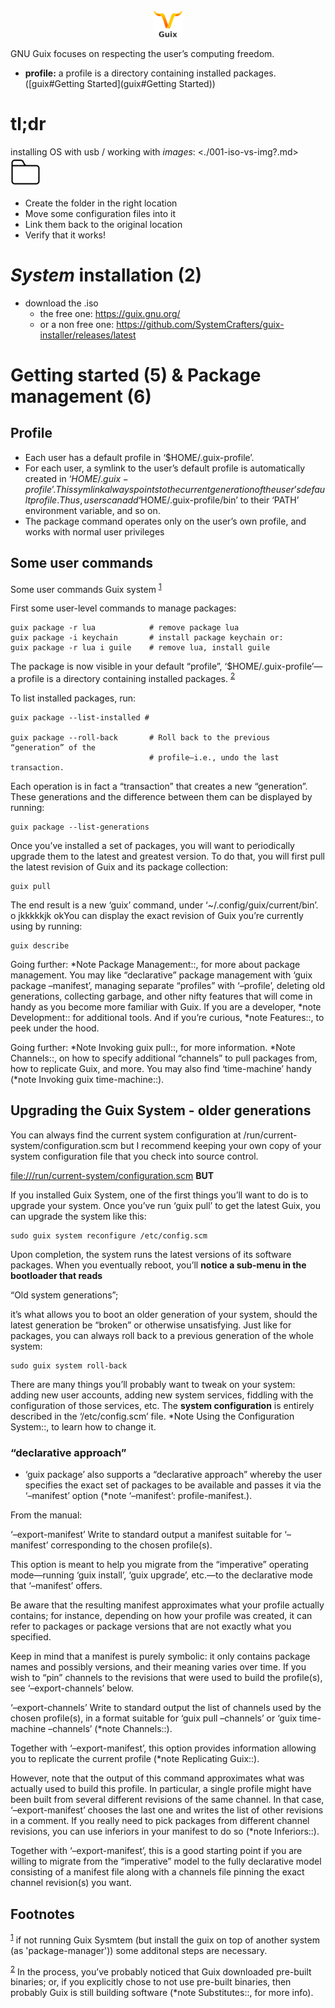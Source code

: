 <div align="center">
  <a href="https://git-scm.com/images/logo@2x.png">
    <img src="./img/guix48x48.png"> 
  </a>
</div>

GNU Guix focuses on respecting the user’s computing freedom.

-   **profile:** a profile is a directory containing installed packages. ([guix#Getting Started](guix#Getting Started))


# tl;dr

installing OS with usb / working with *images*: <./001-iso-vs-img?.md> ![img](./img/folder48x48.png)

-   Create the folder in the right location
-   Move some configuration files into it
-   Link them back to the original location
-   Verify that it works!


# *System* installation (2)

-   download the .iso
    -   the free one: <https://guix.gnu.org/>
    -   or a non free one: <https://github.com/SystemCrafters/guix-installer/releases/latest>


# Getting started (5) & Package management (6)


## Profile

-   Each user has a default profile in ‘$HOME/.guix-profile’.
-   For each user, a symlink to the user’s default profile is automatically created in ‘$HOME/.guix-profile’. This symlink always points to the current generation of the user’s default profile. Thus, users can add ‘$HOME/.guix-profile/bin’ to their ‘PATH’ environment variable, and so on.
-   The package command operates only on the user’s own profile, and works with normal user privileges


## Some user commands

Some user commands Guix system <sup><a id="fnr.1" class="footref" href="#fn.1" role="doc-backlink">1</a></sup>

First some user-level commands to manage packages:

    guix package -r lua            # remove package lua
    guix package -i keychain       # install package keychain or:
    guix package -r lua i guile    # remove lua, install guile

The package is now visible in your default “profile”, ‘$HOME/.guix-profile’—a profile is a directory containing installed packages. <sup><a id="fnr.2" class="footref" href="#fn.2" role="doc-backlink">2</a></sup>

To list installed packages, run:

    guix package --list-installed # 

    guix package --roll-back       # Roll back to the previous “generation” of the 
                                   # profile—i.e., undo the last transaction.

Each operation is in fact a “transaction” that creates a new “generation”. These generations and the difference between them can be displayed by running:

    guix package --list-generations

Once you’ve installed a set of packages, you will want to periodically upgrade them to the latest and greatest version. To do that, you will first pull the latest revision of Guix and its package collection:

    guix pull

The end result is a new ‘guix’ command, under ‘~/.config/guix/current/bin’. o jkkkkkjk okYou can display the exact revision of Guix you’re currently using by running:

    guix describe

Going further: \*Note Package Management::, for more about package management. You may like “declarative” package management with ‘guix package &#x2013;manifest’, managing separate “profiles” with ‘&#x2013;profile’, deleting old generations, collecting garbage, and other nifty features that will come in handy as you become more familiar with Guix. If you are a developer, \*note Development:: for additional tools. And if you’re curious, \*note Features::, to peek under the hood.

Going further: \*Note Invoking guix pull::, for more information. \*Note Channels::, on how to specify additional “channels” to pull packages from, how to replicate Guix, and more. You may also find ‘time-machine’ handy (\*note Invoking guix time-machine::).


## Upgrading the Guix System - older generations

You can always find the current system configuration at /run/current-system/configuration.scm but I recommend keeping your own copy of your system configuration file that you check into source control.

<file:///run/current-system/configuration.scm> **BUT**

If you installed Guix System, one of the first things you’ll want to do is to upgrade your system. Once you’ve run ‘guix pull’ to get the latest Guix, you can upgrade the system like this:

    sudo guix system reconfigure /etc/config.scm

Upon completion, the system runs the latest versions of its software packages. When you eventually reboot, you’ll **notice a sub-menu in the bootloader that reads**

“Old system generations”;

it’s what allows you to boot <span class="underline">an older generation of your system</span>, should the latest generation be “broken” or otherwise unsatisfying. Just like for packages, you can always <span class="underline">roll back</span> to a previous generation <span class="underline">of the whole system</span>:

    sudo guix system roll-back

There are many things you’ll probably want to tweak on your system: adding new user accounts, adding new system services, fiddling with the configuration of those services, etc. The **system configuration** is <span class="underline">entirely</span> described in the ‘/etc/config.scm’ file. \*Note Using the Configuration System::, to learn how to change it.


### “declarative approach”

-   ‘guix package’ also supports a “declarative approach” whereby the user specifies the exact set of packages to be available and passes it via the ‘&#x2013;manifest’ option (\*note ‘&#x2013;manifest’: profile-manifest.).

From the manual:

‘&#x2013;export-manifest’ Write to standard output a manifest suitable for ‘&#x2013;manifest’ corresponding to the chosen profile(s).

This option is meant to help you migrate from the “imperative” operating mode—running ‘guix install’, ‘guix upgrade’, etc.—to the declarative mode that ‘&#x2013;manifest’ offers.

Be aware that the resulting manifest <span class="underline">approximates</span> what your profile actually contains; for instance, depending on how your profile was created, it can refer to packages or package versions that are not exactly what you specified.

Keep in mind that a manifest is purely symbolic: it only contains package names and possibly versions, and their meaning varies over time. If you wish to “pin” channels to the revisions that were used to build the profile(s), see ‘&#x2013;export-channels’ below.

‘&#x2013;export-channels’ Write to standard output the list of channels used by the chosen profile(s), in a format suitable for ‘guix pull &#x2013;channels’ or ‘guix time-machine &#x2013;channels’ (\*note Channels::).

Together with ‘&#x2013;export-manifest’, this option provides information allowing you to replicate the current profile (\*note Replicating Guix::).

However, note that the output of this command <span class="underline">approximates</span> what was actually used to build this profile. In particular, a single profile might have been built from several different revisions of the same channel. In that case, ‘&#x2013;export-manifest’ chooses the last one and writes the list of other revisions in a comment. If you really need to pick packages from different channel revisions, you can use inferiors in your manifest to do so (\*note Inferiors::).

Together with ‘&#x2013;export-manifest’, this is a good starting point if you are willing to migrate from the “imperative” model to the fully declarative model consisting of a manifest file along with a channels file pinning the exact channel revision(s) you want.

## Footnotes

<sup><a id="fn.1" class="footnum" href="#fnr.1">1</a></sup> if not running Guix Sysmtem (but install the guix on top of another system (as 'package-manager')) some additonal steps are necessary.

<sup><a id="fn.2" class="footnum" href="#fnr.2">2</a></sup> In the process, you’ve probably noticed that Guix downloaded pre-built binaries; or, if you explicitly chose to <span class="underline">not</span> use pre-built binaries, then probably Guix is still building software (\*note Substitutes::, for more info).